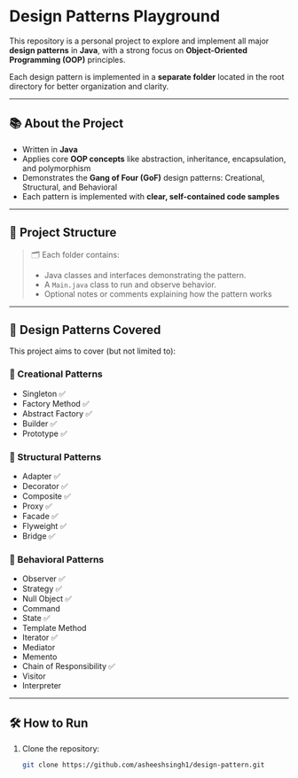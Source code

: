 # Design Patterns Playground

This repository is a personal project to explore and implement all major **design patterns** in **Java**, with a strong focus on **Object-Oriented Programming (OOP)** principles.

Each design pattern is implemented in a **separate folder** located in the root directory for better organization and clarity.

---

## 📚 About the Project

- Written in **Java**
- Applies core **OOP concepts** like abstraction, inheritance, encapsulation, and polymorphism
- Demonstrates the **Gang of Four (GoF)** design patterns: Creational, Structural, and Behavioral
- Each pattern is implemented with **clear, self-contained code samples**

---

## 📁 Project Structure


> 🗂 Each folder contains:
> - Java classes and interfaces demonstrating the pattern.
> - A `Main.java` class to run and observe behavior.
> - Optional notes or comments explaining how the pattern works

---

## 🧠 Design Patterns Covered

This project aims to cover (but not limited to):

### 📁 Creational Patterns
- Singleton ✅
- Factory Method ✅
- Abstract Factory ✅
- Builder ✅
- Prototype ✅

### 📁 Structural Patterns
- Adapter ✅
- Decorator ✅
- Composite ✅
- Proxy ✅
- Facade ✅
- Flyweight ✅
- Bridge ✅

### 📁 Behavioral Patterns
- Observer ✅
- Strategy ✅
- Null Object ✅
- Command
- State ✅
- Template Method
- Iterator ✅
- Mediator
- Memento
- Chain of Responsibility ✅
- Visitor
- Interpreter

---

## 🛠 How to Run

1. Clone the repository:
   ```bash
   git clone https://github.com/asheeshsingh1/design-pattern.git
